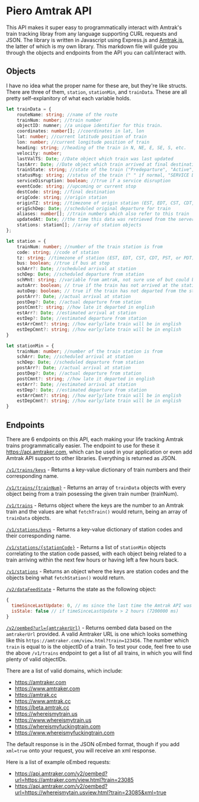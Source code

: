 # Piero Amtrak API

This API makes it super easy to programmatically interact with Amtrak's train tracking libray from any language supporting CURL requests and JSON. The library is written in Javascript using Express.js and [Amtrak.js](https://npmjs.com/package/amtrak), the latter of which is my own library. This markdown file will guide you through the objects and endpoints from the API you can call/interact with.

## Objects

I have no idea what the proper name for these are, but they're like structs. There are three of them, `station`, `stationMin`, and `trainData`. These are all pretty self-explanitory of what each variable holds.

```ts
let trainData = {
	routeName: string; //name of the route
	trainNum: number; //train number
	objectID: numner; //a unique identifier for this train.
	coordinates: number[]; //coordinates in lat, lon
	lat: number; //current latitude position of train
	lon: number; //current longitude position of train
	heading: string; //heading of the train in N, NE, E, SE, S, etc.
	velocity: number;
	lastValTS: Date; //Date object which train was last updated
	lastArr: Date; //Date object which train arrived at final destination, null if still uncompleted
	trainState: string; //state of the train ("Predeparture", "Active", or "Completed")
	statusMsg: string; //status of the train (" " if normal, "SERVICE DISRUPTION" if the obvious has happened)
	serviceDisruption: boolean; //true if a service disruption
	eventCode: string; //upcoming or current stop
	destCode: string; //final destination
	origCode: string; //origin station
	originTZ: string; //timezone of origin station (EST, EDT, CST, CDT, PST, or PDT)
	origSchDep: Date; //scheduled original departure for train
	aliases: number[]; //train numbers which also refer to this train
	updatedAt: Date; //the time this data was retrieved from the server
	stations: station[]; //array of station objects
};
```

```ts
let station = {
	trainNum: number; //number of the train station is from
	code: string; //code of station
	tz: string; //timezone of station (EST, EDT, CST, CDT, PST, or PDT)
	bus: boolean; //true if bus at stop
	schArr?: Date; //scheduled arrival at station
	schDep: Date; //scheduled departure from station
	schMnt: string; //variable from amtrak, not sure use of but could be related to any maintnence the train will go through at this station
	autoArr: boolean; // true if the train has not arrived at the station yet
	autoDep: boolean; // true if the train has not departed from the station yet
	postArr?: Date; //actual arrival at station
	postDep?: Date; //actual departure from station
	postCmnt?: string; //how late it departed in english
	estArr?: Date; //estimated arrival at station
	estDep?: Date; //estimated departure from station
	estArrCmnt?: string; //how early/late train will be in english
	estDepCmnt?: string; //how early/late train will be in english
}
```

```ts
let stationMin = {
	trainNum: number; //number of the train station is from
	schArr: Date; //scheduled arrival at station
	schDep: Date; //scheduled departure from station
	postArr?: Date; //actual arrival at station
	postDep?: Date; //actual departure from station
	postCmnt?: string; //how late it departed in english
	estArr?: Date; //estimated arrival at station
	estDep?: Date; //estimated departure from station
	estArrCmnt?: string; //how early/late train will be in english
	estDepCmnt?: string; //how early/late train will be in english
}
```

## Endpoints

There are 6 endpoints on this API, each making your life tracking Amtrak trains programmatically easier. The endpoint to use for these it https://api.amtraker.com, which can be used in your application or even add Amtrak API support to other libraries. Everything is returned as JSON.

[`/v1/trains/keys`](https://api.amtraker.com/v1/trains/keys) - Returns a key-value dictionary of train numbers and their corresponding name.

[`/v1/trains/{trainNum}`](https://api.amtraker.com/v1/trains/{trainNum}) - Returns an array of `trainData` objects with every object being from a train posessing the given train number (trainNum).

[`/v1/trains`](https://api.amtraker.comv1/trains) - Returns object where the keys are the number to an Amtrak train and the values are what `fetchTrain()` would return, being an array of `trainData` objects.

[`/v1/stations/keys`](https://api.amtraker.com/v1/stations/keys) - Returns a key-value dictionary of station codes and their corresponding name.

[`/v1/stations/{stationCode}`](https://api.amtraker.com/v1/stations/{stationCode}) - Returns a list of `stationMin` objects correlating to the station code passed, with each object being related to a train arriving within the next few hours or having left a few hours back. 

[`/v1/stations`](https://api.amtraker.com/v1/stations/) - Returns an object where the keys are station codes and the objects being what `fetchStation()` would return.

[`/v2/dataFeedState`](https://api.amtraker.com/v2/dataFeedState) - Returns the state as the following object:

```js
{
  timeSinceLastUpdate: 0, // ms since the last time the Amtrak API was updated
  isStale: false // if timeSinceLastUpdate > 2 hours (7200000 ms)
}
``` 

[`/v2/oembed?url={amtrakerUrl}`](https://api.amtraker.com/v2/oembed?url={amtrakerUrl}) - Returns oembed data based on the `amtrakerUrl` provided. A valid Amtraker URL is one which looks something like this `https://amtraker.com/view.html?train=123456`. The number which `train` is equal to is the objectID of a train. To test your code, feel free to use the above `/v1/trains` endpoint to get a list of all trains, in which you will find plenty of valid objectIDs.

There are a list of valid domains, which include:

- https://amtraker.com
- https://www.amtraker.com
- https://amtrak.cc
- https://www.amtrak.cc
- https://beta.amtrak.cc
- https://whereismytrain.us
- https://www.whereismytrain.us
- https://whereismyfuckingtrain.com
- https://www.whereismyfuckingtrain.com

The default response is in the JSON oEmbed format, though if you add `xml=true` onto your request, you will receive an xml response.

Here is a list of example oEmbed requests:

- https://api.amtraker.com/v2/oembed?url=https://amtraker.com/view.html?train=23085
- https://api.amtraker.com/v2/oembed?url=https://whereismytain.usview.html?train=23085&xml=true
